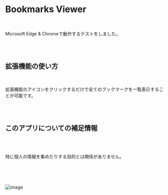 # Bookmarks Viewer

<br>

Microsoft Edge & Chromeで動作するテストをしました。

<br>

<br>

## 拡張機能の使い方

<br>

拡張機能のアイコンをクリックするだけで全てのブックマークを一覧表示することが可能です。

<br>

<br>

##  このアプリについての補足情報

<br>

<br>

特に個人の情報を集めたりする目的とは関係がありません。

<br>

<br>

<br>

![image](https://github.com/user-attachments/assets/a68ff013-df2f-44b5-a882-030d758ee69d)

